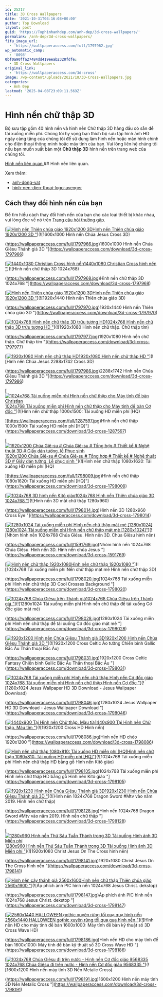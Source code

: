 ```yaml
---
id: 25217
title: 3D Cross Wallpapers
date: '2021-10-31T03:16:08+00:00'
author: Top Download
layout: post
guid: 'https://Tophinhanhdep.com/anh-dep/3d-cross-wallpapers/'
permalink: /anh-dep/3d-cross-wallpapers/
fifu_image_url:
  - 'https://wallpaperaccess.com/full/1797962.jpg'
wp_automatic_camp:
  - '8098'
0bf0a90ffa27484dd419eeab2320fdfe:
  - 3D Cross Wallpapers
original_link:
  - 'https://wallpaperaccess.com/3d-cross'
image: /wp-content/uploads/2021/10/3D-Cross-Wallpapers.jpg
categories:
  - Ảnh Đẹp
lastmod: '2025-04-08T23:09:11.569Z'
---
```

# Hình nền chữ thập 3D

Bộ sưu tập gồm 40 hình nền và hình nền Chữ thập 3D hàng đầu có sẵn để tải xuống miễn phí. Chúng tôi hy vọng bạn thích bộ sưu tập hình ảnh HD ngày càng tăng của chúng tôi để sử dụng làm hình nền hoặc màn hình chính cho điện thoại thông minh hoặc máy tính của bạn. Vui lòng liên hệ chúng tôi nếu bạn muốn xuất bản một **Chữ thập 3D** hình nền trên trang web của chúng tôi.

[Hình nền liên quan ](#related) ## Hình nền liên quan.

   
 Xem thêm:

   
- [anh-dong-vat](https://tophinhanhdep.com/the-gioi-dong-vat/anh-dong-vat/)
- [hinh-nen-dien-thoai-logo-avenger](https://tophinhanhdep.com/hinh-nen-dep/hinh-nen-dien-thoai-logo-avenger/)

## Cách thay đổi hình nền của bạn

Để tìm hiểu cách thay đổi hình nền của bạn cho các loại thiết bị khác nhau, vui lòng đọc về nó trên [Trang câu hỏi thường gặp](https://tophinhanhdep.com/faq/).

  
[[![Hình nền Thiên chúa giáo 1920x1200 3D](https://wallpaperaccess.com/full/1797962.jpg)Hình nền Thiên chúa giáo 1920x1200 3D "](https://wallpaperaccess.com/download/3d-cross-1797962)](![1600x1000 Hình nền Chúa Jesus Cross 3D)

(https://wallpaperaccess.com/full/1797966.jpg)1600x1000 Hình nền Chúa Giêsu Thánh giá 3D "](https://wallpaperaccess.com/download/3d-cross-1797966)

[[![1440x1080 Christian Cross hình nền](https://wallpaperaccess.com/full/1797967.jpg)1440x1080 Christian Cross hình nền "](https://wallpaperaccess.com/download/3d-cross-1797967)](![Hình nền chữ thập 3D 1024x768)

(https://wallpaperaccess.com/full/1797968.jpg)Hình nền chữ thập 3D 1024x768 "](https://wallpaperaccess.com/download/3d-cross-1797968)

[[![Hình nền Thiên chúa giáo 1920x1200 3D](https://wallpaperaccess.com/full/1287574.jpg)Hình nền Thiên chúa giáo 1920x1200 3D "](https://wallpaperaccess.com/download/3d-cross-1287574)](![1920x1440 Hình nền Thiên chúa giáo 3D)

(https://wallpaperaccess.com/full/1797970.jpg)1920x1440 Hình nền Thiên chúa giáo 3D "](https://wallpaperaccess.com/download/3d-cross-1797970)

[[![1024x768 Hình nền chữ thập 3D trừu tượng HD](https://wallpaperaccess.com/full/1797975.jpg)1024x768 Hình nền chữ thập 3D trừu tượng HD "](https://wallpaperaccess.com/download/3d-cross-1797975)](![1920x1080 Hình nền chữ thập.  Chữ thập tím)

(https://wallpaperaccess.com/full/1797977.jpg)1920x1080 Hình nền chữ thập. Chữ thập tím "](https://wallpaperaccess.com/download/3d-cross-1797977)

[[![1920x1080 Hình nền chữ thập HD](https://wallpaperaccess.com/full/1435428.jpg)1920x1080 Hình nền chữ thập HD "](https://wallpaperaccess.com/download/3d-cross-1435428)](![Hình nền Chúa Jesus 2288x1742 Cross 3D)

(https://wallpaperaccess.com/full/1797986.jpg)2288x1742 Hình nền Chúa Giêsu Thánh giá 3D "](https://wallpaperaccess.com/download/3d-cross-1797986)

[[![1024x768 Tải xuống miễn phí Hình nền chữ thập cho Máy tính để bàn Christian](https://wallpaperaccess.com/full/1797999.jpg)1024x768 Tải xuống miễn phí Hình nền chữ thập cho Máy tính để bàn Cơ đốc "](https://wallpaperaccess.com/download/3d-cross-1797999)](![Hình nền chữ thập 1000x1500: Tải xuống HD miễn phí [HQ)

](https://wallpaperaccess.com/full/1287597.jpg)Hình nền chữ thập 1000x1500: Tải xuống HD miễn phí \[HQ\]"](https://wallpaperaccess.com/download/3d-cross-1287597)

[[![1920x1200 Chúa Giê-su # Chúa Giê-su # Tổng hợp # Thiết kế # Nghệ thuật 3D # Giấy dán tường.  lễ Phục sinh](https://wallpaperaccess.com/full/1798005.jpg)1920x1200 Chúa Giê-su # Chúa Giê-su # Tổng hợp # Thiết kế # Nghệ thuật 3D # Giấy dán tường. Lễ phục sinh "](https://wallpaperaccess.com/download/3d-cross-1798005)](![Hình nền chữ thập 1080x1620: Tải xuống HD miễn phí [HQ)

](https://wallpaperaccess.com/full/1798009.jpg)Hình nền chữ thập 1080x1620: Tải xuống HD miễn phí \[HQ\]"](https://wallpaperaccess.com/download/3d-cross-1798009)

[[![1024x768 3D hình nền Kitô giáo](https://wallpaperaccess.com/full/1798013.jpg)1024x768 Hình nền Thiên chúa giáo 3D 1024x768 "](https://wallpaperaccess.com/download/3d-cross-1798013)](![Hình nền 3D mắt chữ thập 1280x960)

(https://wallpaperaccess.com/full/1798014.jpg)Hình nền 3D 1280x960 Cross Eye "](https://wallpaperaccess.com/download/3d-cross-1798014)

[[![1280x1024 Tải xuống miễn phí Hình nền chữ thập mát mẻ [1280x1024]](https://wallpaperaccess.com/full/1798015.jpg)1280x1024 Tải xuống miễn phí Hình nền chữ thập mát mẻ \[1280x1024\]"](https://wallpaperaccess.com/download/3d-cross-1798015)](![Nhóm hình nền 1024x768 Chúa Giêsu.  Hình nền 3D.  Chúa Giêsu hình nền)

(https://wallpaperaccess.com/full/1591769.jpg)Nhóm hình nền 1024x768 Chúa Giêsu. Hình nền 3D. Hình nền chúa Jesus "](https://wallpaperaccess.com/download/3d-cross-1591769)

[[![Hình nền chữ thập 1920x1080](https://wallpaperaccess.com/full/1798017.jpg)Hình nền chữ thập 1920x1080 "](https://wallpaperaccess.com/download/3d-cross-1798017)](![1024x768 Tải xuống miễn phí Nền chữ thập mát mẻ Hình nền chữ thập 3D)

(https://wallpaperaccess.com/full/1798020.jpg)1024x768 Tải xuống miễn phí Hình nền chữ thập 3D Cool Crosses Background "](https://wallpaperaccess.com/download/3d-cross-1798020)

[[![1024x768 Chúa Giêsu trên Thánh giá](https://wallpaperaccess.com/full/1604983.jpg)1024x768 Chúa Giêsu trên Thánh giá "](https://wallpaperaccess.com/download/3d-cross-1604983)](![1280x1024 Tải xuống miễn phí Hình nền chữ thập để tải xuống Cơ đốc giáo mát mẻ)

(https://wallpaperaccess.com/full/1798028.jpg)1280x1024 Tải xuống miễn phí Hình nền chữ thập để tải xuống Cơ đốc giáo mát mẻ "](https://wallpaperaccess.com/download/3d-cross-1798028)

[[![1920x1200 Hình nền Chúa Giêsu Thánh giá 3D](https://wallpaperaccess.com/full/93683.jpg)1920x1200 Hình nền Chúa Giêsu Thánh giá 3D "](https://wallpaperaccess.com/download/3d-cross-93683)](![1920x1200 Cross Celtic Ảo tưởng Chiến binh Gallic Bắc Âu Thần thoại Bắc Âu)

(https://wallpaperaccess.com/full/1798031.jpg)1920x1200 Cross Celtic Fantasy Chiến binh Gallic Bắc Âu Thần thoại Bắc Âu "](https://wallpaperaccess.com/download/3d-cross-1798031)

[[![1024x768 Tải xuống miễn phí Hình nền chữ thập Hình nền Cơ đốc giáo](https://wallpaperaccess.com/full/1798043.jpg)1024x768 Tải xuống miễn phí Hình nền chữ thập Hình nền Cơ đốc "](https://wallpaperaccess.com/download/3d-cross-1798043)](![1280x1024 Jesus Wallpaper HD 3D Download - Jesus Wallpaper Download)

(https://wallpaperaccess.com/full/1798046.jpg)1280x1024 Jesus Wallpaper HD 3D Download - Jesus Wallpaper Download "](https://wallpaperaccess.com/download/3d-cross-1798046)

[[![1440x900 Tại Hình nền Chữ thập.  Màu tía](https://wallpaperaccess.com/full/1798053.jpg)1440x900 Tại Hình nền Chữ thập. Màu tím "](https://wallpaperaccess.com/download/3d-cross-1798053)](![1920x1200 Cross HD Hình nền)

(https://wallpaperaccess.com/full/1798086.jpg)Hình nền HD chéo 1920x1200 "](https://wallpaperaccess.com/download/3d-cross-1798086)

[[![Hình nền chữ thập 1080x810: Tải xuống HD miễn phí [HQ]](https://wallpaperaccess.com/full/1287559.jpg)Hình nền chữ thập 1080x810: Tải xuống HD miễn phí \[HQ\]"](https://wallpaperaccess.com/download/3d-cross-1287559)](![1024x768 Tải xuống miễn phí Hình nền chữ thập HD bằng gỗ Hình nền Kitô giáo)

(https://wallpaperaccess.com/full/1798105.jpg)1024x768 Tải xuống miễn phí Hình nền chữ thập HD bằng gỗ Hình nền Kitô giáo "](https://wallpaperaccess.com/download/3d-cross-1798105)

[[![1920x1230 Hình nền Chúa Giêsu Thánh giá 3D](https://wallpaperaccess.com/full/1798114.jpg)1920x1230 Hình nền Chúa Giêsu Thánh giá 3D "](https://wallpaperaccess.com/download/3d-cross-1798114)](![Hình nền 1024x768 Dragon Sword #Mtv vào năm 2019. Hình nền chữ thập)

(https://wallpaperaccess.com/full/1798128.jpg)Hình nền 1024x768 Dragon Sword #Mtv vào năm 2019. Hình nền chữ thập "](https://wallpaperaccess.com/download/3d-cross-1798128)

[[![1280x960 Hình nền Thứ Sáu Tuần Thánh trong 3D Tải xuống Hình ảnh 3D Miễn phí](https://wallpaperaccess.com/full/1798131.jpg)1280x960 Hình nền Thứ Sáu Tuần Thánh trong 3D Tải xuống Hình ảnh 3D Miễn phí "](https://wallpaperaccess.com/download/3d-cross-1798131)](![1920x1080 Christ Jesus On The Cross hình nền)

(https://wallpaperaccess.com/full/1798141.jpg)1920x1080 Christ Jesus On The Cross hình nền "](https://wallpaperaccess.com/download/3d-cross-1798141)

[[![Hình nền cây thánh giá 2560x1600](https://wallpaperaccess.com/full/661947.jpg)Hình nền chữ thập Thiên chúa giáo 2560x1600 "](https://wallpaperaccess.com/download/3d-cross-661947)](![Áp phích ảnh PIC hình nền 1024x768 Jesus Christ.  dekstop)

(https://wallpaperaccess.com/full/1798147.jpg)Áp phích ảnh PIC hình nền 1024x768 Jesus Christ. dekstop "](https://wallpaperaccess.com/download/3d-cross-1798147)

[[![2560x1440 HALLOWEEN gothic xuyên rừng tối quạ quạ hình nền](https://wallpaperaccess.com/full/1798170.jpg)2560x1440 HALLOWEEN gothic xuyên rừng tối quạ quạ hình nền "](https://wallpaperaccess.com/download/3d-cross-1798170)](![Hình nền HD cho máy tính để bàn 1600x1000: Máy tính để bàn kỹ thuật số 3D Cross Wave HD)

(https://wallpaperaccess.com/full/1798186.jpg)Hình nền HD cho máy tính để bàn 1600x1000: Máy tính để bàn kỹ thuật số 3D Cross Wave HD "](https://wallpaperaccess.com/download/3d-cross-1798186)

[[![1024x768 Chúa Giêsu đi trên nước - Hình nền Cơ đốc giáo 9568335](https://wallpaperaccess.com/full/1287580.jpg)1024x768 Chúa Giêsu đi trên nước - Hình nền Cơ đốc giáo 9568335 "](https://wallpaperaccess.com/download/3d-cross-1287580)](![1600x1200 Hình nền máy tính 3D Nền Metalic Cross)

(https://wallpaperaccess.com/full/1798191.jpg)1600x1200 Hình nền máy tính 3D Nền Metalic Cross "](https://wallpaperaccess.com/download/3d-cross-1798191)
